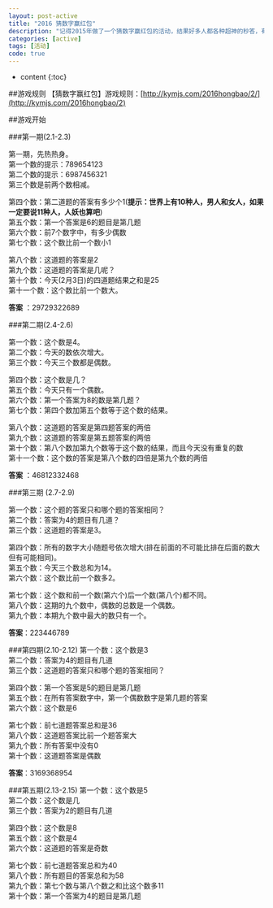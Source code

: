```yaml
---
layout: post-active
title: "2016 猜数字赢红包"
description: "记得2015年做了一个猜数字赢红包的活动，结果好多人都各种超神的秒答，有一次还找出了题目的一个 BUG 。就是每三天一轮，根据每天的提示猜出数字是什么，然后最快的三个人就有现金红包拿，然后一下子好多人都参与进来了。这么好的一个活动，今年当然要继续。    "
categories: [active]
tags: [活动]
code: true
---
```

* content
{:toc}

##游戏规则
【猜数字赢红包】游戏规则：[http://kymjs.com/2016hongbao/2/](http://kymjs.com/2016hongbao/2) 

##游戏开始  

###第一期(2.1-2.3)  

第一期，先热热身。  
第一个数的提示：789654123  
第二个数的提示：6987456321  
第三个数是前两个数相减。  

第四个数：第二道题的答案有多少个1(**提示：世界上有10种人，男人和女人，如果一定要说11种人，人妖也算吧**)    
第五个数：第一个答案是6的题目是第几题  
第六个数：前7个数字中，有多少偶数  
第七个数：这个数比前一个数小1  

第八个数：这道题的答案是2  
第九个数：这道题的答案是几呢？  
第十个数：今天(2月3日)的四道题结果之和是25  
第十一个数：这个数比前一个数大。   

**答案** ：29729322689

###第二期(2.4-2.6)  

第一个数：这个数是4。  
第二个数：今天的数依次增大。  
第三个数：今天三个数都是偶数。  

第四个数：这个数是几？   
第五个数：今天只有一个偶数。  
第六个数：第一个答案为8的数是第几题？  
第七个数：第四个数加第五个数等于这个数的结果。  

第八个数：这道题的答案是第四题答案的两倍  
第九个数：这道题的答案是第五题答案的两倍    
第十个数：第八个数加第九个数等于这个数的结果，而且今天没有重复的数  
第十一个数：这个数的答案是第八个数的四倍是第九个数的两倍    

**答案** ：46812332468

###第三期 (2.7-2.9) 

第一个数：这个题的答案只和哪个题的答案相同？  
第二个数：答案为4的题目有几道？  
第三个数：这道题的答案是3。  

第四个数：所有的数字大小随题号依次增大(排在前面的不可能比排在后面的数大但有可能相同)。  
第五个数：今天三个数总和为14。  
第六个数：这个数比前一个数多2。   

第七个数：这个数和前一个数(第六个)后一个数(第八个)都不同。  
第八个数：这期的九个数中，偶数的总数是一个偶数。    
第九个数：本期九个数中最大的数只有一个。   

**答案**：223446789

###第四期(2.10-2.12)
第一个数：这个数是3  
第二个数：答案为4的题目有几道  
第三个数：这道题的答案只和哪个题的答案相同？  

第四个数：第一个答案是5的题目是第几题  
第五个数：在所有答案数字中，第一个偶数数字是第几题的答案  
第六个数：这个数是6  

第七个数：前七道题答案总和是36  
第八个数：这道题答案比前一个题答案大  
第九个数：所有答案中没有0  
第十个数：这道题答案是偶数   

**答案**：3169368954  

###第五期(2.13-2.15)
第一个数：这个数是5   
第二个数：这个数是几    
第三个数：答案为2的题目有几道  

第四个数：这个数是8  
第五个数：这个数是4  
第六个数：这道题的答案是奇数  

第七个数：前七道题答案总和为40   
第八个数：所有题目的答案总和为58   
第九个数：第七个数与第八个数之和比这个数多11  
第十个数：第一个答案为4的题目是第几题    
